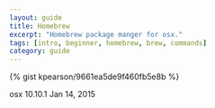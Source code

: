 ```yaml
---
layout: guide
title: Homebrew
excerpt: "Homebrew package manger for osx."
tags: [intro, beginner, homebrew, brew, commands]
category: guide
---
```


{% gist kpearson/9661ea5de9f460fb5e8b %}


osx 10.10.1     Jan 14, 2015

